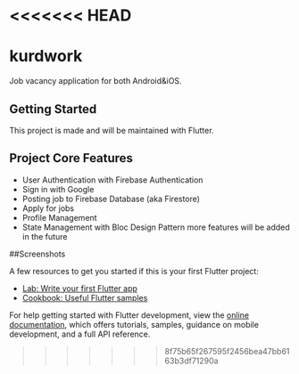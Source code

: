 <<<<<<< HEAD
=======
# kurdwork

Job vacancy application for both Android&iOS.

## Getting Started

This project is made and will be maintained with Flutter.

## Project Core Features
- User Authentication with Firebase Authentication
- Sign in with Google
- Posting job to Firebase Database (aka Firestore)
- Apply for jobs
- Profile Management
- State Management with Bloc Design Pattern
more features will be added in the future


##Screenshots


A few resources to get you started if this is your first Flutter project:

- [Lab: Write your first Flutter app](https://docs.flutter.dev/get-started/codelab)
- [Cookbook: Useful Flutter samples](https://docs.flutter.dev/cookbook)

For help getting started with Flutter development, view the
[online documentation](https://docs.flutter.dev/), which offers tutorials,
samples, guidance on mobile development, and a full API reference.
>>>>>>> 8f75b65f267595f2456bea47bb6163b3df71290a
